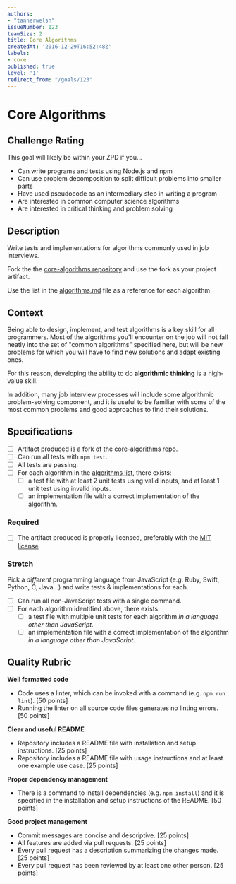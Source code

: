 ```yaml
---
authors:
- "tannerwelsh"
issueNumber: 123
teamSize: 2
title: Core Algorithms
createdAt: '2016-12-29T16:52:48Z'
labels:
- core
published: true
level: '1'
redirect_from: "/goals/123"
---
```


# Core Algorithms

## Challenge Rating

This goal will likely be within your ZPD if you...

- Can write programs and tests using Node.js and npm
- Can use problem decomposition to split difficult problems into smaller parts
- Have used pseudocode as an intermediary step in writing a program
- Are interested in common computer science algorithms
- Are interested in critical thinking and problem solving

## Description

Write tests and implementations for algorithms commonly used in job interviews.

Fork the the [core-algorithms repository][core-algorithms] and use the fork as your project artifact.

Use the list in the [algorithms.md][algorithms-list] file as a reference for each algorithm.

## Context

Being able to design, implement, and test algorithms is a key skill for all programmers. Most of the algorithms you'll encounter on the job will not fall neatly into the set of "common algorithms" specified here, but will be new problems for which you will have to find new solutions and adapt existing ones.

For this reason, developing the ability to do **algorithmic thinking** is a high-value skill.

In addition, many job interview processes will include some algorithmic problem-solving component, and it is useful to be familiar with some of the most common problems and good approaches to find their solutions.

## Specifications

- [ ] Artifact produced is a fork of the [core-algorithms][core-algorithms] repo.
- [ ] Can run all tests with `npm test`.
- [ ] All tests are passing.
- [ ] For each algorithm in the [algorithms list][algorithms-list], there exists:
  - [ ] a test file with at least 2 unit tests using valid inputs, and at least 1 unit test using invalid inputs.
  - [ ] an implementation file with a correct implementation of the algorithm.

### Required

- [ ] The artifact produced is properly licensed, preferably with the [MIT license][mit-license].

### Stretch

Pick a _different_ programming language from JavaScript (e.g. Ruby, Swift, Python, C, Java...) and write tests & implementations for each.

- [ ] Can run all non-JavaScript tests with a single command.
- [ ] For each algorithm identified above, there exists:
  - [ ] a test file with multiple unit tests for each algorithm  _in a language other than JavaScript_.
  - [ ] an implementation file with a correct implementation of the algorithm _in a language other than JavaScript_.

## Quality Rubric

**Well formatted code**
- Code uses a linter, which can be invoked with a command (e.g. `npm run lint`). [50 points]
- Running the linter on all source code files generates no linting errors. [50 points]

**Clear and useful README**
- Repository includes a README file with installation and setup instructions. [25 points]
- Repository includes a README file with usage instructions and at least one example use case. [25 points]

**Proper dependency management**
- There is a command to install dependencies (e.g. `npm install`) and it is specified in the installation and setup instructions of the README. [50 points]

**Good project management**
- Commit messages are concise and descriptive. [25 points]
- All features are added via pull requests. [25 points]
- Every pull request has a description summarizing the changes made. [25 points]
- Every pull request has been reviewed by at least one other person. [25 points]

[mit-license]: https://opensource.org/licenses/MIT
[core-algorithms]: https://github.com/GuildCrafts/core-algorithms
[algorithms-list]: https://github.com/GuildCrafts/core-algorithms/blob/master/algorithms.md
